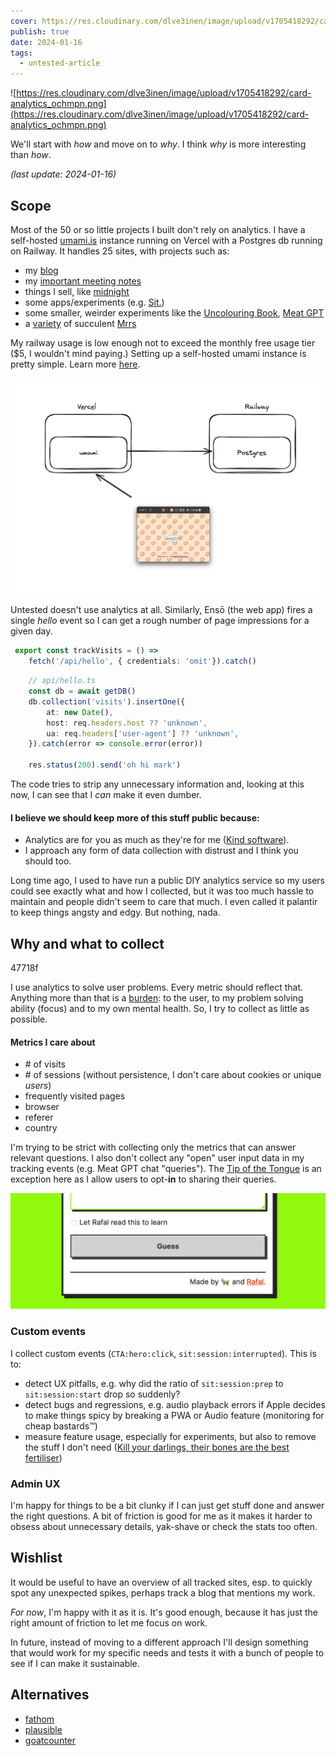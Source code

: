 ```yaml
---
cover: https://res.cloudinary.com/dlve3inen/image/upload/v1705418292/card-analytics_ochmpn.png
publish: true
date: 2024-01-16
tags:
  - untested-article
---
```

![https://res.cloudinary.com/dlve3inen/image/upload/v1705418292/card-analytics_ochmpn.png](https://res.cloudinary.com/dlve3inen/image/upload/v1705418292/card-analytics_ochmpn.png)

We'll start with *how* and move on to *why*. I think *why* is more interesting than *how*.

*(last update: 2024-01-16)*
## Scope 

Most of the 50 or so little projects I built don't rely on analytics. I have a self-hosted [umami.is](https://umami.is) instance running on Vercel with a Postgres db running on Railway. It handles 25 sites, with projects such as:
- my [blog](https://sonnet.io)
- my [important meeting notes](https://potato.horse) 
- things I sell, like [midnight](https://midnight.sonnet.io)
- some apps/experiments (e.g. [Sit.](https://sit.sonnet.io))
- some smaller, weirder experiments like the [Uncolouring Book](https://lines.potato.horse), [Meat GPT](https://meat-gpt.sonnet.io)
- a [variety](https://mrr.sonnet.io) of succulent [Mrrs](https://mrrr.vercel.app)

My railway usage is low enough not to exceed the monthly free usage tier ($5, I wouldn't mind paying.) Setting up a self-hosted umami instance is pretty simple. Learn more [here](https://umami.is/docs/install).

![1337](analytics-diagram.webp)

Untested doesn't use analytics at all. Similarly, Ensō (the web app) fires a single *hello* event so I can get a rough number of page impressions for a given day.

```ts
 export const trackVisits = () =>
    fetch('/api/hello', { credentials: 'omit'}).catch()
```

```ts
	// api/hello.ts
    const db = await getDB()
    db.collection('visits').insertOne({
        at: new Date(),
        host: req.headers.host ?? 'unknown',
        ua: req.headers['user-agent'] ?? 'unknown',
    }).catch(error => console.error(error))

    res.status(200).send('oh hi mark')
```

The code tries to strip any unnecessary information and, looking at this now, I can see that I *can* make it even dumber. 

#### I believe we should keep more of this stuff public because:

- Analytics are for you as much as they're for me ([Kind software](<../Kind software>)).
- I approach any form of data collection with distrust and I think you should too.

Long time ago, I used to have run a public DIY analytics service so my users could see exactly what and how I collected, but it was too much hassle to maintain and people didn't seem to care that much. I even called it palantir to keep things angsty and edgy. But nothing, nada.

## Why and what to collect

<span id="47718f" class="link-marker">47718f</span>

I use analytics to solve user problems. Every metric should reflect that. Anything more than that is a [burden](<../Data Is the New Oil>): to the user, to my problem solving ability (focus) and to my own mental health. So, I try to collect as little as possible.

#### Metrics I care about

- \# of visits
- \# of sessions (without persistence, I don't care about cookies or unique *users*)
- frequently visited pages
- browser
- referer
- country

I'm trying to be strict with collecting only the metrics that can answer relevant questions. I also don't collect any "open" user input data in my tracking events (e.g. Meat GPT chat "queries"). The [Tip of the Tongue](https://tip.potato.horse) is an exception here as I allow users to opt-**in** to sharing their queries.

 ![3365](tip-analytics-opt-in.webp)

### Custom events

I collect custom events (`CTA:hero:click`, `sit:session:interrupted`). This is to:

- detect UX pitfalls, e.g. why did the ratio of `sit:session:prep` to `sit:session:start` drop so suddenly?
- detect bugs and regressions, e.g. audio playback errors if Apple decides to make things spicy by breaking a PWA or Audio feature (monitoring for cheap bastards™)
- measure feature usage, especially for experiments, but also to remove the stuff I don't need ([Kill your darlings, their bones are the best fertiliser](<../Kill your darlings, their bones are the best fertiliser>))

### Admin UX

I'm happy for things to be a bit clunky if I can just get stuff done and answer the right questions. A bit of friction is good for me as it makes it harder to obsess about unnecessary details, yak-shave or check the stats too often. 


## Wishlist

It would be useful to have an overview of all tracked sites, esp. to quickly spot any unexpected spikes, perhaps track a blog that mentions my work. 

*For now*, I'm happy with it as it is. It's good enough, because it has just the right amount of friction to let me focus on work.

In future, instead of moving to a different approach I'll design something that would work for my specific needs and tests it with a bunch of people to see if I can make it sustainable.

## Alternatives

- [fathom](https://usefathom.com)
- [plausible](https://plausible.io)
- [goatcounter](https://www.goatcounter.com)

